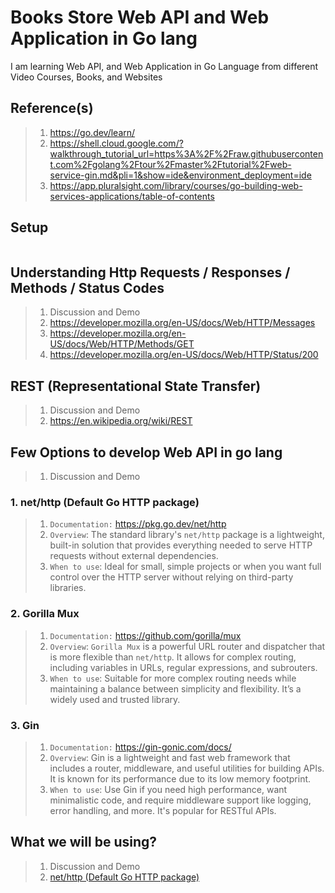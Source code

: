 # Books Store Web API and Web Application in Go lang

I am learning Web API, and Web Application in Go Language from different Video Courses, Books, and Websites

## Reference(s)

> 1. <https://go.dev/learn/>
> 1. <https://shell.cloud.google.com/?walkthrough_tutorial_url=https%3A%2F%2Fraw.githubusercontent.com%2Fgolang%2Ftour%2Fmaster%2Ftutorial%2Fweb-service-gin.md&pli=1&show=ide&environment_deployment=ide>
> 1. <https://app.pluralsight.com/library/courses/go-building-web-services-applications/table-of-contents>

## Setup

```powershell

```

## Understanding Http Requests / Responses / Methods / Status Codes

> 1. Discussion and Demo
> 1. <https://developer.mozilla.org/en-US/docs/Web/HTTP/Messages>
> 1. <https://developer.mozilla.org/en-US/docs/Web/HTTP/Methods/GET>
> 1. <https://developer.mozilla.org/en-US/docs/Web/HTTP/Status/200>

## REST (Representational State Transfer)

> 1. Discussion and Demo
> 1. <https://en.wikipedia.org/wiki/REST>

## Few Options to develop Web API in go lang

> 1. Discussion and Demo

### 1. **net/http (Default Go HTTP package)**

> 1. `Documentation:` <https://pkg.go.dev/net/http>
> 1. `Overview`: The standard library's `net/http` package is a lightweight, built-in solution that provides everything needed to serve HTTP requests without external dependencies.
> 1. `When to use`: Ideal for small, simple projects or when you want full control over the HTTP server without relying on third-party libraries.

### 2. **Gorilla Mux**

> 1. `Documentation:` <https://github.com/gorilla/mux>
> 1. `Overview`: `Gorilla Mux` is a powerful URL router and dispatcher that is more flexible than `net/http`. It allows for complex routing, including variables in URLs, regular expressions, and subrouters.
> 1. `When to use`: Suitable for more complex routing needs while maintaining a balance between simplicity and flexibility. It’s a widely used and trusted library.

### 3. **Gin**

> 1. `Documentation:` <https://gin-gonic.com/docs/>
> 1. `Overview`: Gin is a lightweight and fast web framework that includes a router, middleware, and useful utilities for building APIs. It is known for its performance due to its low memory footprint.
> 1. `When to use`: Use Gin if you need high performance, want minimalistic code, and require middleware support like logging, error handling, and more. It's popular for RESTful APIs.

## What we will be using?

> 1. Discussion and Demo
> 1. [net/http (Default Go HTTP package)](https://pkg.go.dev/net/http)
